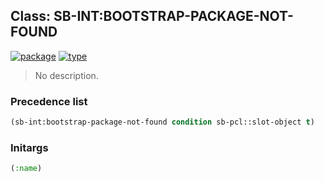 ## Class: SB-INT:BOOTSTRAP-PACKAGE-NOT-FOUND
[![package](https://img.shields.io/badge/Package-SB--INT-5f9ea0.svg?style=social&colorA=999999)](../) [![type](https://img.shields.io/badge/Type-Class-5f9ea0.svg?style=social&colorA=999999)](../#class) 

> No description.

### Precedence list
```cl
(sb-int:bootstrap-package-not-found condition sb-pcl::slot-object t)
```
### Initargs
```cl
(:name)
```
